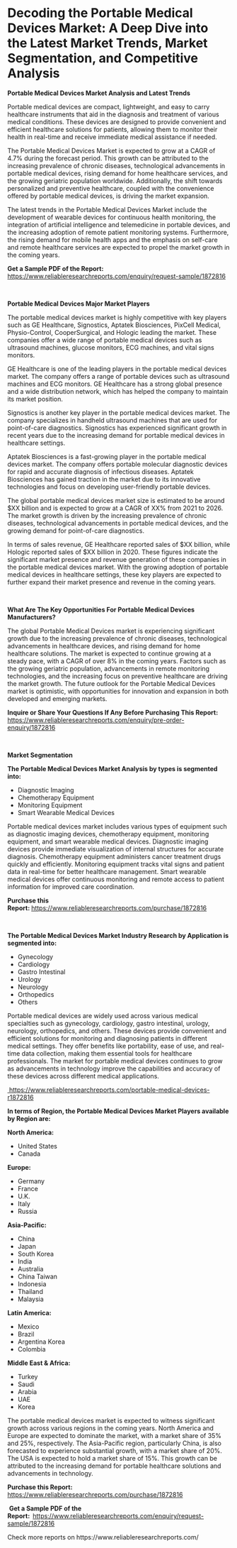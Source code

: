 <p><h1>Decoding the Portable Medical Devices Market: A Deep Dive into the Latest Market Trends, Market Segmentation, and Competitive Analysis</h1></p><p><strong>Portable Medical Devices Market Analysis and Latest Trends</strong></p>
<p><p>Portable medical devices are compact, lightweight, and easy to carry healthcare instruments that aid in the diagnosis and treatment of various medical conditions. These devices are designed to provide convenient and efficient healthcare solutions for patients, allowing them to monitor their health in real-time and receive immediate medical assistance if needed.</p><p>The Portable Medical Devices Market is expected to grow at a CAGR of 4.7% during the forecast period. This growth can be attributed to the increasing prevalence of chronic diseases, technological advancements in portable medical devices, rising demand for home healthcare services, and the growing geriatric population worldwide. Additionally, the shift towards personalized and preventive healthcare, coupled with the convenience offered by portable medical devices, is driving the market expansion.</p><p>The latest trends in the Portable Medical Devices Market include the development of wearable devices for continuous health monitoring, the integration of artificial intelligence and telemedicine in portable devices, and the increasing adoption of remote patient monitoring systems. Furthermore, the rising demand for mobile health apps and the emphasis on self-care and remote healthcare services are expected to propel the market growth in the coming years.</p></p>
<p><strong>Get a Sample PDF of the Report:&nbsp;</strong> <a href="https://www.reliableresearchreports.com/enquiry/request-sample/1872816">https://www.reliableresearchreports.com/enquiry/request-sample/1872816</a></p>
<p>&nbsp;</p>
<p><strong>Portable Medical Devices Major Market Players</strong></p>
<p><p>The portable medical devices market is highly competitive with key players such as GE Healthcare, Signostics, Aptatek Biosciences, PixCell Medical, Physio-Control, CooperSurgical, and Hologic leading the market. These companies offer a wide range of portable medical devices such as ultrasound machines, glucose monitors, ECG machines, and vital signs monitors.</p><p>GE Healthcare is one of the leading players in the portable medical devices market. The company offers a range of portable devices such as ultrasound machines and ECG monitors. GE Healthcare has a strong global presence and a wide distribution network, which has helped the company to maintain its market position.</p><p>Signostics is another key player in the portable medical devices market. The company specializes in handheld ultrasound machines that are used for point-of-care diagnostics. Signostics has experienced significant growth in recent years due to the increasing demand for portable medical devices in healthcare settings.</p><p>Aptatek Biosciences is a fast-growing player in the portable medical devices market. The company offers portable molecular diagnostic devices for rapid and accurate diagnosis of infectious diseases. Aptatek Biosciences has gained traction in the market due to its innovative technologies and focus on developing user-friendly portable devices.</p><p>The global portable medical devices market size is estimated to be around $XX billion and is expected to grow at a CAGR of XX% from 2021 to 2026. The market growth is driven by the increasing prevalence of chronic diseases, technological advancements in portable medical devices, and the growing demand for point-of-care diagnostics.</p><p>In terms of sales revenue, GE Healthcare reported sales of $XX billion, while Hologic reported sales of $XX billion in 2020. These figures indicate the significant market presence and revenue generation of these companies in the portable medical devices market. With the growing adoption of portable medical devices in healthcare settings, these key players are expected to further expand their market presence and revenue in the coming years.</p></p>
<p>&nbsp;</p>
<p><strong>What Are The Key Opportunities For Portable Medical Devices Manufacturers?</strong></p>
<p><p>The global Portable Medical Devices market is experiencing significant growth due to the increasing prevalence of chronic diseases, technological advancements in healthcare devices, and rising demand for home healthcare solutions. The market is expected to continue growing at a steady pace, with a CAGR of over 8% in the coming years. Factors such as the growing geriatric population, advancements in remote monitoring technologies, and the increasing focus on preventive healthcare are driving the market growth. The future outlook for the Portable Medical Devices market is optimistic, with opportunities for innovation and expansion in both developed and emerging markets.</p></p>
<p><strong>Inquire or Share Your Questions If Any Before Purchasing This Report:</strong> <a href="https://www.reliableresearchreports.com/enquiry/pre-order-enquiry/1872816">https://www.reliableresearchreports.com/enquiry/pre-order-enquiry/1872816</a></p>
<p>&nbsp;</p>
<p><strong>Market Segmentation</strong></p>
<p><strong>The Portable Medical Devices Market Analysis by types is segmented into:</strong></p>
<p><ul><li>Diagnostic Imaging</li><li>Chemotherapy Equipment</li><li>Monitoring Equipment</li><li>Smart Wearable Medical Devices</li></ul></p>
<p><p>Portable medical devices market includes various types of equipment such as diagnostic imaging devices, chemotherapy equipment, monitoring equipment, and smart wearable medical devices. Diagnostic imaging devices provide immediate visualization of internal structures for accurate diagnosis. Chemotherapy equipment administers cancer treatment drugs quickly and efficiently. Monitoring equipment tracks vital signs and patient data in real-time for better healthcare management. Smart wearable medical devices offer continuous monitoring and remote access to patient information for improved care coordination.</p></p>
<p><strong>Purchase this Report:&nbsp;</strong><a href="https://www.reliableresearchreports.com/purchase/1872816">https://www.reliableresearchreports.com/purchase/1872816</a></p>
<p>&nbsp;</p>
<p><strong>The Portable Medical Devices Market Industry Research by Application is segmented into:</strong></p>
<p><ul><li>Gynecology</li><li>Cardiology</li><li>Gastro Intestinal</li><li>Urology</li><li>Neurology</li><li>Orthopedics</li><li>Others</li></ul></p>
<p><p>Portable medical devices are widely used across various medical specialties such as gynecology, cardiology, gastro intestinal, urology, neurology, orthopedics, and others. These devices provide convenient and efficient solutions for monitoring and diagnosing patients in different medical settings. They offer benefits like portability, ease of use, and real-time data collection, making them essential tools for healthcare professionals. The market for portable medical devices continues to grow as advancements in technology improve the capabilities and accuracy of these devices across different medical applications.</p></p>
<p><a href="https://www.reliableresearchreports.com/portable-medical-devices-r1872816">&nbsp;https://www.reliableresearchreports.com/portable-medical-devices-r1872816</a></p>
<p><strong>In terms of Region, the Portable Medical Devices Market Players available by Region are:</strong></p>
<p>
    <p> <strong> North America: </strong>
        <ul>
            <li>United States</li>
            <li>Canada</li>
        </ul>
        </p> 
    <p> <strong> Europe: </strong>
        <ul>
            <li>Germany</li>
            <li>France</li>
            <li>U.K.</li>
            <li>Italy</li>
            <li>Russia</li>
        </ul>
        </p> 
    <p> <strong> Asia-Pacific: </strong>
        <ul>
            <li>China</li>
            <li>Japan</li>
            <li>South Korea</li>
            <li>India</li>
            <li>Australia</li>
            <li>China Taiwan</li>
            <li>Indonesia</li>
            <li>Thailand</li>
            <li>Malaysia</li>
        </ul>
        </p> 
    <p> <strong> Latin America: </strong>
        <ul>
            <li>Mexico</li>
            <li>Brazil</li>
            <li>Argentina Korea</li>
            <li>Colombia</li>
        </ul>
        </p> 
    <p> <strong> Middle East & Africa: </strong>
        <ul>
            <li>Turkey</li>
            <li>Saudi</li>
            <li>Arabia</li>
            <li>UAE</li>
            <li>Korea</li>
        </ul>
    </p>
    </p>
<p><p>The portable medical devices market is expected to witness significant growth across various regions in the coming years. North America and Europe are expected to dominate the market, with a market share of 35% and 25%, respectively. The Asia-Pacific region, particularly China, is also forecasted to experience substantial growth, with a market share of 20%. The USA is expected to hold a market share of 15%. This growth can be attributed to the increasing demand for portable healthcare solutions and advancements in technology.</p></p>
<p><strong>Purchase this Report: </strong><a href="https://www.reliableresearchreports.com/purchase/1872816">https://www.reliableresearchreports.com/purchase/1872816</a></p>
<p>&nbsp;<strong>Get a Sample PDF of the Report:&nbsp;&nbsp;</strong><a href="https://www.reliableresearchreports.com/enquiry/request-sample/1872816">https://www.reliableresearchreports.com/enquiry/request-sample/1872816</a></p>
<p><strong></strong></p>
<p>Check more reports on https://www.reliableresearchreports.com/</p>